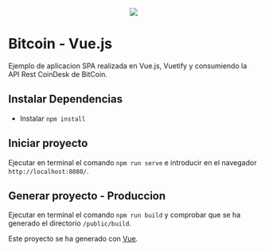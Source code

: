 <p align="center">
  <a href="https://www.buymeacoffee.com/cmur"><img src="https://img.buymeacoffee.com/button-api/?text=Buy me a coffee&emoji=&slug=cmurestudillos&button_colour=FFDD00&font_colour=000000&font_family=Cookie&outline_colour=000000&coffee_colour=ffffff"></a>
</p>

# Bitcoin - Vue.js

Ejemplo de aplicacion SPA realizada en Vue.js, Vuetify y consumiendo la API Rest CoinDesk de BitCoin.

## Instalar Dependencias
- Instalar `npm install`

## Iniciar proyecto
Ejecutar en terminal el comando `npm run serve` e introducir en el navegador `http://localhost:8080/`.

## Generar proyecto - Produccion
Ejecutar en terminal el comando `npm run build` y comprobar que se ha generado el directorio `/public/build`. 

Este proyecto se ha generado con [Vue](https://cli.vuejs.org/config/).
